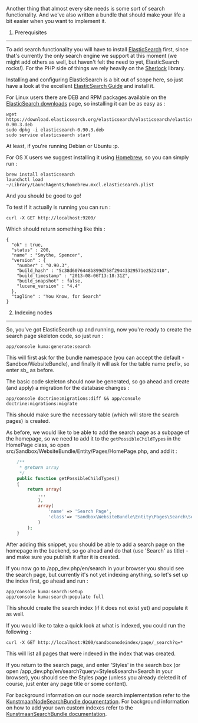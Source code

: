 Another thing that almost every site needs is some sort of search functionality. And we've also written a bundle
that should make your life a bit easier when you want to implement it.

1) Prerequisites
----------------

To add search functionality you will have to install [ElasticSearch][1] first, since that's currently the only
search engine we support at this moment (we might add others as well, but haven't felt the need to yet, ElasticSearch
rocks!). For the PHP side of things we rely heavily on the [Sherlock][2] library.

Installing and configuring ElasticSearch is a bit out of scope here, so just have a look at the excellent
[ElasticSearch Guide][3] and install it.

For Linux users there are DEB and RPM packages available on the [ElasticSearch downloads][4] page, so installing it
can be as easy as :

```
wget https://download.elasticsearch.org/elasticsearch/elasticsearch/elasticsearch-0.90.3.deb
sudo dpkg -i elasticsearch-0.90.3.deb
sudo service elasticsearch start
```

At least, if you're running Debian or Ubuntu :p.

For OS X users we suggest installing it using [Homebrew][5], so you can simply run :

```
brew install elasticsearch
launchctl load ~/Library/LaunchAgents/homebrew.mxcl.elasticsearch.plist
```

And you should be good to go!

To test if it actually is running you can run :

    curl -X GET http://localhost:9200/

Which should return something like this :

```
{
  "ok" : true,
  "status" : 200,
  "name" : "Smythe, Spencer",
  "version" : {
    "number" : "0.90.3",
    "build_hash" : "5c38d6076448b899d758f29443329571e2522410",
    "build_timestamp" : "2013-08-06T13:18:31Z",
    "build_snapshot" : false,
    "lucene_version" : "4.4"
  },
  "tagline" : "You Know, for Search"
}
```

2) Indexing nodes
-----------------

So, you've got ElasticSearch up and running, now you're ready to create the search page skeleton code, so just run :

    app/console kuma:generate:search

This will first ask for the bundle namespace (you can accept the default - Sandbox/WebsiteBundle), and finally it will
ask for the table name prefix, so enter sb_ as before.

The basic code skeleton should now be generated, so go ahead and create (and apply) a migration for the database
changes :

    app/console doctrine:migrations:diff && app/console doctrine:migrations:migrate

This should make sure the necessary table (which will store the search pages) is created.

As before, we would like to be able to add the search page as a subpage of the homepage, so we need to add it to the
```getPossibleChildTypes``` in the HomePage class, so open src/Sandbox/WebsiteBundle/Entity/Pages/HomePage.php, and add
it :

```php
    /**
     * @return array
     */
    public function getPossibleChildTypes()
    {
        return array(
            ...
            ),
            array(
                'name' => 'Search Page',
                'class'=> 'Sandbox\WebsiteBundle\Entity\Pages\Search\SearchPage'
            )
        );
    }
```

After adding this snippet, you should be able to add a search page on the homepage in the backend, so go ahead
and do that (use 'Search' as title) - and make sure you publish it after it is created.

If you now go to /app_dev.php/en/search in your browser you should see the search page, but currently it's not yet
indexing anything, so let's set up the index first, go ahead and run :

```
app/console kuma:search:setup
app/console kuma:search:populate full
```

This should create the search index (if it does not exist yet) and populate it as well.

If you would like to take a quick look at what is indexed, you could run the following :

    curl -X GET http://localhost:9200/sandboxnodeindex/page/_search?q=*

This will list all pages that were indexed in the index that was created.

If you return to the search page, and enter 'Styles' in the search box (or open /app_dev.php/en/search?query=Styles&search=Search
in your browser), you should see the Styles page (unless you already deleted it of course, just enter any page title
or some content).

For background information on our node search implementation refer to the [KunstmaanNodeSearchBundle documentation][6].
For background information on how to add your own custom indexes refer to the [KunstmaanSearchBundle documentation][7].



[1]:  http://www.elasticsearch.org/
[2]:  http://sherlockphp.com/
[3]:  http://www.elasticsearch.org/guide/
[4]:  http://www.elasticsearch.org/downloads/
[5]:  http://brew.sh/
[6]:  https://github.com/Kunstmaan/KunstmaanNodeSearchBundle/blob/master/Resources/doc/NodeSearchBundle.md
[7]:  https://github.com/Kunstmaan/KunstmaanSearchBundle/blob/master/Resources/doc/SearchBundle.md